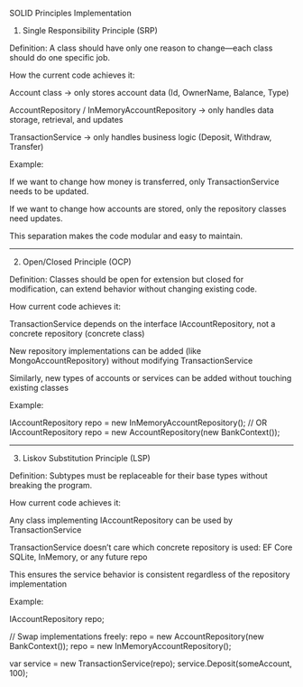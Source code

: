 ﻿SOLID Principles Implementation
1) Single Responsibility Principle (SRP)

Definition: A class should have only one reason to change—each class should do one specific job.

How the current code achieves it:

Account class → only stores account data (Id, OwnerName, Balance, Type)

AccountRepository / InMemoryAccountRepository → only handles data storage, retrieval, and updates

TransactionService → only handles business logic (Deposit, Withdraw, Transfer)

Example:

If we want to change how money is transferred, only TransactionService needs to be updated.

If we want to change how accounts are stored, only the repository classes need updates.

This separation makes the code modular and easy to maintain.

--------------------------------------------------------------------------------------------------------------------------------------------

2) Open/Closed Principle (OCP)

Definition: Classes should be open for extension but closed for modification, can extend behavior without changing existing code.

How current code achieves it:

TransactionService depends on the interface IAccountRepository, not a concrete repository (concrete class)

New repository implementations can be added (like MongoAccountRepository) without modifying TransactionService

Similarly, new types of accounts or services can be added without touching existing classes

Example:

IAccountRepository repo = new InMemoryAccountRepository();
// OR
IAccountRepository repo = new AccountRepository(new BankContext());

-----------------------------------------------------------------------------------------------------------------------------------------------

3) Liskov Substitution Principle (LSP)

Definition: Subtypes must be replaceable for their base types without breaking the program.

How current code achieves it:

Any class implementing IAccountRepository can be used by TransactionService

TransactionService doesn’t care which concrete repository is used: EF Core SQLite, InMemory, or any future repo

This ensures the service behavior is consistent regardless of the repository implementation

Example:

IAccountRepository repo;

// Swap implementations freely:
repo = new AccountRepository(new BankContext());
repo = new InMemoryAccountRepository();

var service = new TransactionService(repo);
service.Deposit(someAccount, 100);

